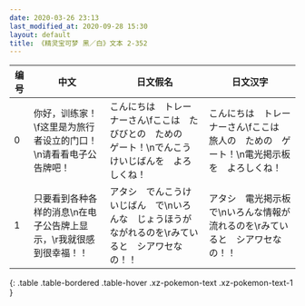 ```yaml
---
date: 2020-03-26 23:13
last_modified_at: 2020-09-28 15:30
layout: default
title: 《精灵宝可梦 黑／白》文本 2-352
---
```

| 编号 | 中文 | 日文假名 | 日文汉字 |
| ---- | ---- | ---- | --- |
| 0 | 你好，训练家！\f这里是为旅行者设立的门口！\n请看看电子公告牌吧！ | こんにちは　トレーナーさん\fここは　たびびとの　ための　ゲート！\nでんこうけいじばんを　よろしくね！ | こんにちは　トレーナーさん\fここは　旅人の　ための　ゲート！\n電光掲示板を　よろしくね！ |
| 1 | 只要看到各种各样的消息\n在电子公告牌上显示，\r我就很感到很幸福！！ | アタシ　でんこうけいじばん　で\nいろんな　じょうほうが　ながれるのを\rみていると　シアワセなの！！ | アタシ　電光掲示板で\nいろんな情報が　流れるのを\rみていると　シアワセなの！！ |
{: .table .table-bordered .table-hover .xz-pokemon-text .xz-pokemon-text-1 }